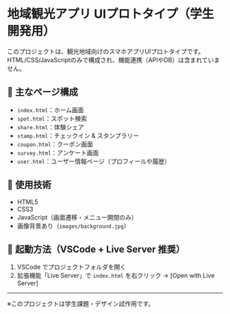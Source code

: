# 地域観光アプリ UIプロトタイプ（学生開発用）

このプロジェクトは、観光地域向けのスマホアプリUIプロトタイプです。HTML/CSS/JavaScriptのみで構成され、機能連携（APIやDB）は含まれていません。

## 📱 主なページ構成

- `index.html`：ホーム画面
- `spot.html`：スポット検索
- `share.html`：体験シェア
- `stamp.html`：チェックイン & スタンプラリー
- `coupon.html`：クーポン画面
- `survey.html`：アンケート画面
- `user.html`：ユーザー情報ページ（プロフィールや履歴）

## 🎨 使用技術

- HTML5
- CSS3
- JavaScript（画面遷移・メニュー開閉のみ）
- 画像背景あり（`images/background.jpg`）

## 🔧 起動方法（VSCode + Live Server 推奨）

1. VSCode でプロジェクトフォルダを開く
2. 拡張機能「Live Server」で `index.html` を右クリック → [Open with Live Server]

---

※このプロジェクトは学生課題・デザイン試作用です。
